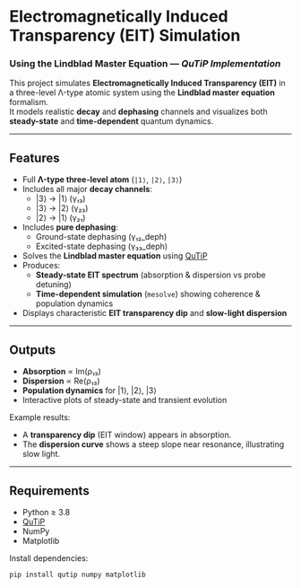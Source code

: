 #  Electromagnetically Induced Transparency (EIT) Simulation  
### Using the Lindblad Master Equation — *QuTiP Implementation*

This project simulates **Electromagnetically Induced Transparency (EIT)** in a three-level Λ-type atomic system using the **Lindblad master equation** formalism.  
It models realistic **decay** and **dephasing** channels and visualizes both **steady-state** and **time-dependent** quantum dynamics.

---

##  Features

- Full **Λ-type three-level atom** (`|1⟩`, `|2⟩`, `|3⟩`)
- Includes all major **decay channels**:
  - |3⟩ → |1⟩ (γ₁₃)
  - |3⟩ → |2⟩ (γ₂₃)
  - |2⟩ → |1⟩ (γ₂₁)
- Includes **pure dephasing**:
  - Ground-state dephasing (γ₁₂_deph)
  - Excited-state dephasing (γ₃₃_deph)
- Solves the **Lindblad master equation** using [QuTiP](https://qutip.org)
- Produces:
  - **Steady-state EIT spectrum** (absorption & dispersion vs probe detuning)
  - **Time-dependent simulation** (`mesolve`) showing coherence & population dynamics
- Displays characteristic **EIT transparency dip** and **slow-light dispersion**

---

##  Outputs

- **Absorption** ∝ Im(ρ₁₃)
- **Dispersion** ∝ Re(ρ₁₃)
- **Population dynamics** for |1⟩, |2⟩, |3⟩
- Interactive plots of steady-state and transient evolution

Example results:
- A **transparency dip** (EIT window) appears in absorption.
- The **dispersion curve** shows a steep slope near resonance, illustrating slow light.

---

##  Requirements

- Python ≥ 3.8  
- [QuTiP](https://qutip.org)  
- NumPy  
- Matplotlib  

Install dependencies:

```bash
pip install qutip numpy matplotlib

